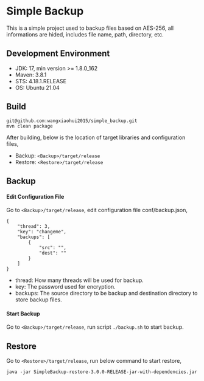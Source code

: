 # Simple Backup
This is a simple project used to backup files based on AES-256, all informations are hided, includes file name, path, directory, etc.


## Development Environment
- JDK: 17, min version >= 1.8.0_162
- Maven: 3.8.1
- STS: 4.18.1.RELEASE
- OS: Ubuntu 21.04


## Build
```
git@github.com:wangxiaohui2015/simple_backup.git
mvn clean package
```

After building, below is the location of target libraries and configuration files,

- Backup: `<Backup>/target/release`
- Restore: `<Restore>/target/release`


## Backup

#### Edit Configuration File
Go to `<Backup>/target/release`, edit configuration file conf/backup.json,

```
{
    "thread": 3,
    "key": "changeme",
    "backups": [
        {
            "src": "",
            "dest": ""
        }
    ]
}

```

- thread: How many threads will be used for backup.
- key: The password used for encryption.
- backups: The source directory to be backup and destination directory to store backup files.

#### Start Backup
Go to `<Backup>/target/release`, run script `./backup.sh` to start backup.


## Restore
Go to `<Restore>/target/release`, run below command to start restore,

`java -jar SimpleBackup-restore-3.0.0-RELEASE-jar-with-dependencies.jar`

